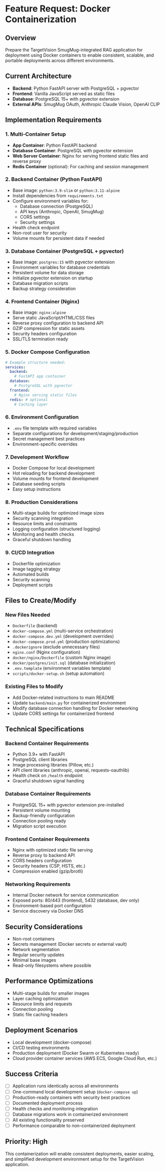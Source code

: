# Feature Request: Docker Containerization

## Overview
Prepare the TargetVision SmugMug-integrated RAG application for deployment using Docker containers to enable consistent, scalable, and portable deployments across different environments.

## Current Architecture
- **Backend**: Python FastAPI server with PostgreSQL + pgvector
- **Frontend**: Vanilla JavaScript served as static files
- **Database**: PostgreSQL 15+ with pgvector extension
- **External APIs**: SmugMug OAuth, Anthropic Claude Vision, OpenAI CLIP

## Implementation Requirements

### 1. Multi-Container Setup
- **App Container**: Python FastAPI backend
- **Database Container**: PostgreSQL with pgvector extension
- **Web Server Container**: Nginx for serving frontend static files and reverse proxy
- **Redis Container** (optional): For caching and session management

### 2. Backend Container (Python FastAPI)
- Base image: `python:3.9-slim` or `python:3.11-alpine`
- Install dependencies from `requirements.txt`
- Configure environment variables for:
  - Database connection (PostgreSQL)
  - API keys (Anthropic, OpenAI, SmugMug)
  - CORS settings
  - Security settings
- Health check endpoint
- Non-root user for security
- Volume mounts for persistent data if needed

### 3. Database Container (PostgreSQL + pgvector)
- Base image: `postgres:15` with pgvector extension
- Environment variables for database credentials
- Persistent volume for data storage
- Initialize pgvector extension on startup
- Database migration scripts
- Backup strategy consideration

### 4. Frontend Container (Nginx)
- Base image: `nginx:alpine`
- Serve static JavaScript/HTML/CSS files
- Reverse proxy configuration to backend API
- GZIP compression for static assets
- Security headers configuration
- SSL/TLS termination ready

### 5. Docker Compose Configuration
```yaml
# Example structure needed:
services:
  backend:
    # FastAPI app container
  database:
    # PostgreSQL with pgvector
  frontend:
    # Nginx serving static files
  redis: # optional
    # Caching layer
```

### 6. Environment Configuration
- `.env` file template with required variables
- Separate configurations for development/staging/production
- Secret management best practices
- Environment-specific overrides

### 7. Development Workflow
- Docker Compose for local development
- Hot reloading for backend development
- Volume mounts for frontend development
- Database seeding scripts
- Easy setup instructions

### 8. Production Considerations
- Multi-stage builds for optimized image sizes
- Security scanning integration
- Resource limits and constraints
- Logging configuration (structured logging)
- Monitoring and health checks
- Graceful shutdown handling

### 9. CI/CD Integration
- Dockerfile optimization
- Image tagging strategy
- Automated builds
- Security scanning
- Deployment scripts

## Files to Create/Modify

### New Files Needed
- `Dockerfile` (backend)
- `docker-compose.yml` (multi-service orchestration)
- `docker-compose.dev.yml` (development overrides)
- `docker-compose.prod.yml` (production optimizations)
- `.dockerignore` (exclude unnecessary files)
- `nginx.conf` (Nginx configuration)
- `docker/nginx/Dockerfile` (custom Nginx image)
- `docker/postgres/init.sql` (database initialization)
- `.env.template` (environment variables template)
- `scripts/docker-setup.sh` (setup automation)

### Existing Files to Modify
- Add Docker-related instructions to main README
- Update `backend/main.py` for containerized environment
- Modify database connection handling for Docker networking
- Update CORS settings for containerized frontend

## Technical Specifications

### Backend Container Requirements
- Python 3.9+ with FastAPI
- PostgreSQL client libraries
- Image processing libraries (Pillow, etc.)
- API client libraries (anthropic, openai, requests-oauthlib)
- Health check on `/health` endpoint
- Graceful shutdown signal handling

### Database Container Requirements
- PostgreSQL 15+ with pgvector extension pre-installed
- Persistent volume mounting
- Backup-friendly configuration
- Connection pooling ready
- Migration script execution

### Frontend Container Requirements
- Nginx with optimized static file serving
- Reverse proxy to backend API
- CORS headers configuration
- Security headers (CSP, HSTS, etc.)
- Compression enabled (gzip/brotli)

### Networking Requirements
- Internal Docker network for service communication
- Exposed ports: 80/443 (frontend), 5432 (database, dev only)
- Environment-based port configuration
- Service discovery via Docker DNS

## Security Considerations
- Non-root containers
- Secrets management (Docker secrets or external vault)
- Network segmentation
- Regular security updates
- Minimal base images
- Read-only filesystems where possible

## Performance Optimizations
- Multi-stage builds for smaller images
- Layer caching optimization
- Resource limits and requests
- Connection pooling
- Static file caching headers

## Deployment Scenarios
- Local development (docker-compose)
- CI/CD testing environments
- Production deployment (Docker Swarm or Kubernetes ready)
- Cloud provider container services (AWS ECS, Google Cloud Run, etc.)

## Success Criteria
- [ ] Application runs identically across all environments
- [ ] One-command local development setup (`docker-compose up`)
- [ ] Production-ready containers with security best practices
- [ ] Documented deployment process
- [ ] Health checks and monitoring integration
- [ ] Database migrations work in containerized environment
- [ ] All existing functionality preserved
- [ ] Performance comparable to non-containerized deployment

## Priority: High
This containerization will enable consistent deployments, easier scaling, and simplified development environment setup for the TargetVision application.
